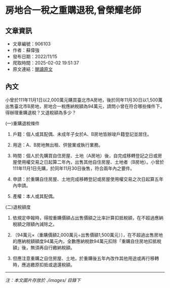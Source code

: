 # 房地合一稅之重購退稅,曾榮耀老師

## 文章資訊
- 文章編號：906103
- 作者：蘇偉強
- 發布日期：2022/11/15
- 爬取時間：2025-02-02 19:51:37
- 原文連結：[閱讀原文](https://real-estate.get.com.tw/Columns/detail.aspx?no=906103)

## 內文
小曾於111年11月1日以2,000萬元購買臺北市A房地，後於同年11月30日以1,500萬出售臺北市B房地，房地合一稅應納稅額為94萬元，請問小曾在符合哪些條件下，得辦理重購退稅？又退稅額為多少？

(一)重購退稅條件

1. 戶籍：個人或其配偶、未成年子女於A、B房地皆辦竣戶籍登記並居住。

2. 用途：A、B房地無出租、供營業或執行業務。

3. 時間：個人於先購買自住房屋、土地（A房地）後，自完成移轉登記之日或房屋使用權交易之日起算二年內，出售其他自住房屋、土地者（B房地）。小曾於111年11月1日先購，於同年11月30日後售，符合兩年內之要件。

4. 申請：於重購自住房屋、土地完成移轉登記或房屋使用權交易之次日起算五年內申請。

5. 產權：本人或其配偶。

(二)退稅額度

1. 依規定申報時，得按重購價額占出售價額之比率計算扣抵稅額，在不超過應納稅額之限額內減除之。

2. 〔94萬元×（重購價額2,000萬元÷出售價額1,500萬元）〕，在不超過出售房地的應納稅額額度94萬元內，全數應納稅款94萬元扣除「重購自住房地扣抵稅額」後，無須再自行繳納稅額。

3. 但應注意重購之自住房屋、土地，於重購後五年內改作其他用途或再行移轉時，應追繳原扣抵或退還稅額。

---
*注：本文圖片存放於 ./images/ 目錄下*
